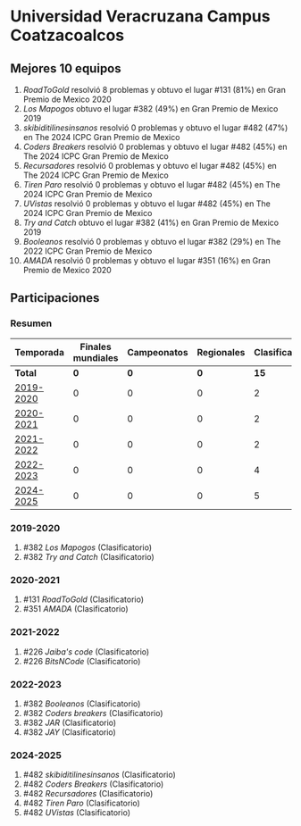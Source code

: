 ---
---

# Universidad Veracruzana Campus Coatzacoalcos

## Mejores 10 equipos

1. _RoadToGold_ resolvió 8 problemas y obtuvo el lugar #131 (81%) en Gran Premio de Mexico 2020
1. _Los Mapogos_ obtuvo el lugar #382 (49%) en Gran Premio de Mexico 2019
1. _skibiditilinesinsanos_ resolvió 0 problemas y obtuvo el lugar #482 (47%) en The 2024 ICPC Gran Premio de Mexico
1. _Coders Breakers_ resolvió 0 problemas y obtuvo el lugar #482 (45%) en The 2024 ICPC Gran Premio de Mexico
1. _Recursadores_ resolvió 0 problemas y obtuvo el lugar #482 (45%) en The 2024 ICPC Gran Premio de Mexico
1. _Tiren Paro_ resolvió 0 problemas y obtuvo el lugar #482 (45%) en The 2024 ICPC Gran Premio de Mexico
1. _UVistas_ resolvió 0 problemas y obtuvo el lugar #482 (45%) en The 2024 ICPC Gran Premio de Mexico
1. _Try and Catch_ obtuvo el lugar #382 (41%) en Gran Premio de Mexico 2019
1. _Booleanos_ resolvió 0 problemas y obtuvo el lugar #382 (29%) en The 2022 ICPC Gran Premio de Mexico
1. _AMADA_ resolvió 0 problemas y obtuvo el lugar #351 (16%) en Gran Premio de Mexico 2020

## Participaciones

### Resumen

| Temporada | Finales mundiales | Campeonatos | Regionales | Clasificatorios | Equipos |
| --- | --- | --- | --- | --- | --- |
| **Total** | **0** | **0** | **0** | **15** | **15** |
| [2019-2020](#2019-2020) | 0 | 0 | 0 | 2 | 2 |
| [2020-2021](#2020-2021) | 0 | 0 | 0 | 2 | 2 |
| [2021-2022](#2021-2022) | 0 | 0 | 0 | 2 | 2 |
| [2022-2023](#2022-2023) | 0 | 0 | 0 | 4 | 4 |
| [2024-2025](#2024-2025) | 0 | 0 | 0 | 5 | 5 |

### 2019-2020

1. #382 _Los Mapogos_ (Clasificatorio)
1. #382 _Try and Catch_ (Clasificatorio)

### 2020-2021

1. #131 _RoadToGold_ (Clasificatorio)
1. #351 _AMADA_ (Clasificatorio)

### 2021-2022

1. #226 _Jaiba's code_ (Clasificatorio)
1. #226 _BitsNCode_ (Clasificatorio)

### 2022-2023

1. #382 _Booleanos_ (Clasificatorio)
1. #382 _Coders breakers_ (Clasificatorio)
1. #382 _JAR_ (Clasificatorio)
1. #382 _JAY_ (Clasificatorio)

### 2024-2025

1. #482 _skibiditilinesinsanos_ (Clasificatorio)
1. #482 _Coders Breakers_ (Clasificatorio)
1. #482 _Recursadores_ (Clasificatorio)
1. #482 _Tiren Paro_ (Clasificatorio)
1. #482 _UVistas_ (Clasificatorio)



